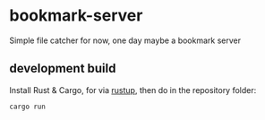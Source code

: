 # bookmark-server
Simple file catcher for now, one day maybe a bookmark server

## development build

Install Rust & Cargo, for via [rustup](https://rustup.rs), then do in the repository folder:

```sh
cargo run
```
